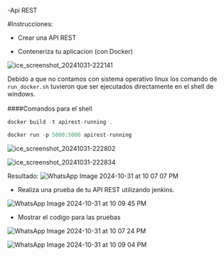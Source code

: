 -Api REST

#Instrucciones:

- Crear una API REST



- Conteneriza tu aplicacion (con Docker)

![ice_screenshot_20241031-222141](https://github.com/user-attachments/assets/97945544-209a-430a-8664-548395ba00d6)


Debido a que no contamos con sistema operativo linux los comando de `run_docker.sh` tuvieron que ser ejecutados directamente en el shell de windows. 

####Comandos para el shell　

```javascript
docker build -t apirest-running .

docker run -p 5000:5000 apirest-running
```


![ice_screenshot_20241031-222802](https://github.com/user-attachments/assets/4045cfe0-9d8a-4daa-bca1-845521c941ac)

![ice_screenshot_20241031-222834](https://github.com/user-attachments/assets/4367c927-518f-4e2f-a69b-fe12d2792431)




Resultado: 
![WhatsApp Image 2024-10-31 at 10 07 07 PM](https://github.com/user-attachments/assets/704f1517-9947-42c5-bb77-dd2b77025b99)

- Realiza una prueba de tu API REST utilizando jenkins.

![WhatsApp Image 2024-10-31 at 10 09 45 PM](https://github.com/user-attachments/assets/5c2c1426-ce54-43cf-9dbd-6b491ad98d75)


- Mostrar el codigo para las pruebas

![WhatsApp Image 2024-10-31 at 10 07 24 PM](https://github.com/user-attachments/assets/861611cf-0138-445e-9106-9a56ee1fe306)

![WhatsApp Image 2024-10-31 at 10 09 04 PM](https://github.com/user-attachments/assets/681dac3a-f845-4413-aa00-6998c3f61380)



